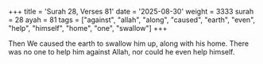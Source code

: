 +++
title = 'Surah 28, Verses 81'
date = '2025-08-30'
weight = 3333
surah = 28
ayah = 81
tags = ["against", "allah", "along", "caused", "earth", "even", "help", "himself", "home", "one", "swallow"]
+++

Then We caused the earth to swallow him up, along with his home. There was no one to help him against Allah, nor could he even help himself.